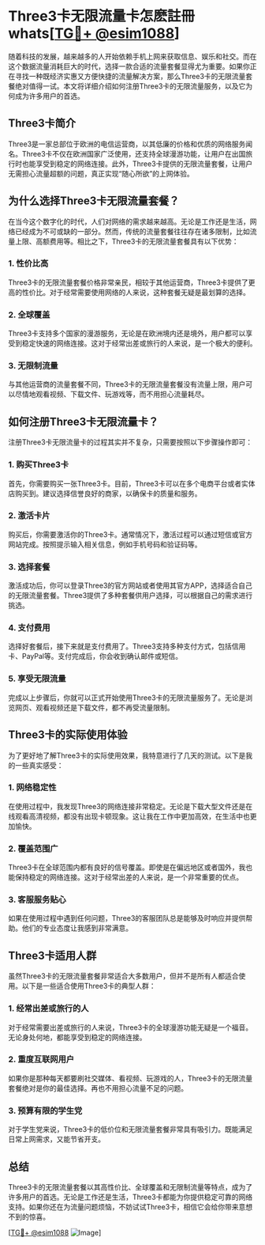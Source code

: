 # Three3卡无限流量卡怎麽註冊whats[[TG💪+ @esim1088](https://t.me/s/esim1088)]

随着科技的发展，越来越多的人开始依赖手机上网来获取信息、娱乐和社交。而在这个数据流量消耗巨大的时代，选择一款合适的流量套餐显得尤为重要。如果你正在寻找一种既经济实惠又方便快捷的流量解决方案，那么Three3卡的无限流量套餐绝对值得一试。本文将详细介绍如何注册Three3卡的无限流量服务，以及它为何成为许多用户的首选。

## Three3卡简介

Three3是一家总部位于欧洲的电信运营商，以其低廉的价格和优质的网络服务闻名。Three3卡不仅在欧洲国家广泛使用，还支持全球漫游功能，让用户在出国旅行时也能享受到稳定的网络连接。此外，Three3卡提供的无限流量套餐，让用户无需担心流量超额的问题，真正实现“随心所欲”的上网体验。

## 为什么选择Three3卡无限流量套餐？

在当今这个数字化的时代，人们对网络的需求越来越高。无论是工作还是生活，网络已经成为不可或缺的一部分。然而，传统的流量套餐往往存在诸多限制，比如流量上限、高额费用等。相比之下，Three3卡的无限流量套餐具有以下优势：

### 1. **性价比高**

Three3卡的无限流量套餐价格非常亲民，相较于其他运营商，Three3卡提供了更高的性价比。对于经常需要使用网络的人来说，这种套餐无疑是最划算的选择。

### 2. **全球覆盖**

Three3卡支持多个国家的漫游服务，无论是在欧洲境内还是境外，用户都可以享受到稳定快速的网络连接。这对于经常出差或旅行的人来说，是一个极大的便利。

### 3. **无限制流量**

与其他运营商的流量套餐不同，Three3卡的无限流量套餐没有流量上限，用户可以尽情地观看视频、下载文件、玩游戏等，而不用担心流量耗尽。

## 如何注册Three3卡无限流量卡？

注册Three3卡无限流量卡的过程其实并不复杂，只需要按照以下步骤操作即可：

### 1. **购买Three3卡**

首先，你需要购买一张Three3卡。目前，Three3卡可以在多个电商平台或者实体店购买到。建议选择信誉良好的商家，以确保卡的质量和服务。

### 2. **激活卡片**

购买后，你需要激活你的Three3卡。通常情况下，激活过程可以通过短信或官方网站完成。按照提示输入相关信息，例如手机号码和验证码等。

### 3. **选择套餐**

激活成功后，你可以登录Three3的官方网站或者使用其官方APP，选择适合自己的无限流量套餐。Three3提供了多种套餐供用户选择，可以根据自己的需求进行挑选。

### 4. **支付费用**

选择好套餐后，接下来就是支付费用了。Three3支持多种支付方式，包括信用卡、PayPal等。支付完成后，你会收到确认邮件或短信。

### 5. **享受无限流量**

完成以上步骤后，你就可以正式开始使用Three3卡的无限流量服务了。无论是浏览网页、观看视频还是下载文件，都不再受流量限制。

## Three3卡的实际使用体验

为了更好地了解Three3卡的实际使用效果，我特意进行了几天的测试。以下是我的一些真实感受：

### 1. **网络稳定性**

在使用过程中，我发现Three3的网络连接非常稳定。无论是下载大型文件还是在线观看高清视频，都没有出现卡顿现象。这让我在工作中更加高效，在生活中也更加愉快。

### 2. **覆盖范围广**

Three3卡在全球范围内都有良好的信号覆盖。即使是在偏远地区或者国外，我也能保持稳定的网络连接。这对于经常出差的人来说，是一个非常重要的优点。

### 3. **客服服务贴心**

如果在使用过程中遇到任何问题，Three3的客服团队总是能够及时响应并提供帮助。他们的专业态度让我感到非常满意。

## Three3卡适用人群

虽然Three3卡的无限流量套餐非常适合大多数用户，但并不是所有人都适合使用。以下是一些适合使用Three3卡的典型人群：

### 1. **经常出差或旅行的人**

对于经常需要出差或旅行的人来说，Three3卡的全球漫游功能无疑是一个福音。无论身处何地，都能享受到稳定的网络连接。

### 2. **重度互联网用户**

如果你是那种每天都要刷社交媒体、看视频、玩游戏的人，Three3卡的无限流量套餐绝对是你的最佳选择。再也不用担心流量不足的问题。

### 3. **预算有限的学生党**

对于学生党来说，Three3卡的低价位和无限流量套餐非常具有吸引力。既能满足日常上网需求，又能节省开支。

## 总结

Three3卡的无限流量套餐以其高性价比、全球覆盖和无限制流量等特点，成为了许多用户的首选。无论是工作还是生活，Three3卡都能为你提供稳定可靠的网络支持。如果你还在为流量问题烦恼，不妨试试Three3卡，相信它会给你带来意想不到的惊喜。

[[TG💪+ @esim1088](https://t.me/s/esim1088) ![Image](https://i.postimg.cc/4NQfJmqS/Snipaste-2025-05-13-00-14-12.png)]